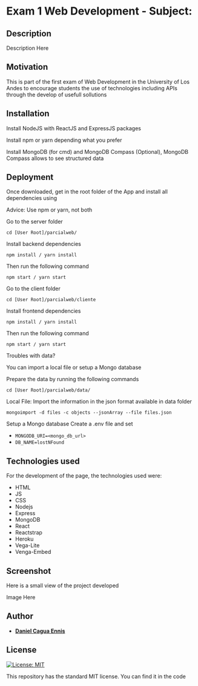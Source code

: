 # Exam 1 Web Development - Subject: 

## Description
Description Here

## Motivation
This is part of the first exam of Web Development in the University of Los Andes to encourage students the use of technologies including APIs through the develop of usefull sollutions 

## Installation
Install NodeJS with ReactJS and ExpressJS packages

Install npm or yarn depending what you prefer

Install MongoDB (for cmd) and MongoDB Compass (Optional), MongoDB Compass allows to see structured data

## Deployment
Once downloaded, get in the root folder of the App and install all dependencies using

Advice: Use npm or yarn, not both

Go to the server folder

`
cd [User Root]/parcialweb/
`

Install backend dependencies

`
npm install / yarn install
`

Then run the following command

`
npm start / yarn start
`

Go to the client folder

`
cd [User Root]/parcialweb/cliente
`

Install frontend dependencies

`
npm install / yarn install
`

Then run the following command

`
npm start / yarn start
`

Troubles with data?

You can import a local file or setup a Mongo database

Prepare the data by running the following commands

`
cd [User Root]/parcialweb/data/
`

Local File:
Import the information in the json format available in data folder

`
mongoimport -d files -c objects --jsonArray --file files.json
`

Setup a Mongo database
Create a .env file and set
* ```MONGODB_URI=<mongo_db_url>```
* ```DB_NAME=lostNFound```

## Technologies used
For the development of the page, the technologies used were:
- HTML
- JS
- CSS
- Nodejs
- Express
- MongoDB
- React
- Reactstrap
- Heroku
- Vega-Lite
- Venga-Embed

## Screenshot 
Here is a small view of the project developed

Image Here

## Author
* [__Daniel Cagua Ennis__](https://github.com/dcagua10)

## License
[![License: MIT](https://img.shields.io/badge/License-MIT-yellow.svg)](https://opensource.org/licenses/MIT)

This repository has the standard MIT license. You can find it in the code

